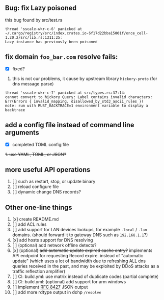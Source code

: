 ## Bug: fix Lazy poisoned
this bug found by src/test.rs
```
thread 'sscale-wkr-c-6' panicked at ~/.cargo/registry/src/index.crates.io-6f17d22bba15001f/once_cell-1.20.2/src/lib.rs:1311:25:
Lazy instance has previously been poisoned
```

## fix domain `foo_bar.com` resolve fails:
* [x] fixed?
1. this is not our problems, it cause by upstream library `hickory-proto` (for dns message parse)
```
thread 'sscale-wkr-c-7' panicked at src/types.rs:37:14:
cannot convert to hickory Query: Label contains invalid characters: Err(Errors { invalid_mapping, disallowed_by_std3_ascii_rules })                                 
note: run with RUST_BACKTRACE=1 environment variable to display a backtrace
```

## add a config file instead of command line arguments
* [x] completed TOML config file

~~1. use YAML, TOML, or JSON?~~

## more useful API operations
1. [ ] such as restart, stop, or update binary
2. [ ] reload configure file
3. [ ] dynamic change DNS records?

## Other one-line things
1. [x] create README.md
2. [ ] add ACL rules
3. [ ] add support for LAN devices lookups, for example `.local` / `.lan` domains. (should forward it to gateway DNS such as `192.168.1.1`?)
4. [x] add hosts support for DNS resolving
5. [ ] \(optional) add network offline detects?
6. [x] \(optional) ~~add automatic update expired cache entry?~~ implements API endpoint for requesting Record expire. instead of "automatic update" (which uses a lot of bandwidth due to refreshing ALL dns queries received in the past, and may be exploited by DDoS attacks as a traffic reflection amplifier)
7. [ ] CI: build.yml: use matrix instead of duplicate codes (partial complete)
8. [ ] CI: build.yml: (optional) add support for arm windows
9. [ ] implement [RFC 8427](https://www.rfc-editor.org/rfc/rfc8427) JSON output
10. [ ] add more rdtype output in dohp `/resolve`
